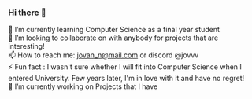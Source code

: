 ### Hi there 👋
🌱 I’m currently learning Computer Science as a final year student <br/>
👯 I’m looking to collaborate on with anybody for projects that are interesting! <br/>
📫 How to reach me: jovan_n@mail.com or discord @jovvv <br/>
⚡ Fun fact : I wasn't sure whether I will fit into Computer Science when I entered University. Few years later, I'm in love with it and have no regret! <br/>
🔭 I’m currently working on Projects that I have
<!--
**jovanjoto/jovanjoto** is a ✨ _special_ ✨ repository because its `README.md` (this file) appears on your GitHub profile.

Here are some ideas to get you started:

- 🔭 I’m currently working on ...
- 🌱 I’m currently learning ...
- 👯 I’m looking to collaborate on ...
- 🤔 I’m looking for help with ...
- 💬 Ask me about ...
- 📫 How to reach me: ...
- 😄 Pronouns: ...
- ⚡ Fun fact: ...
-->
